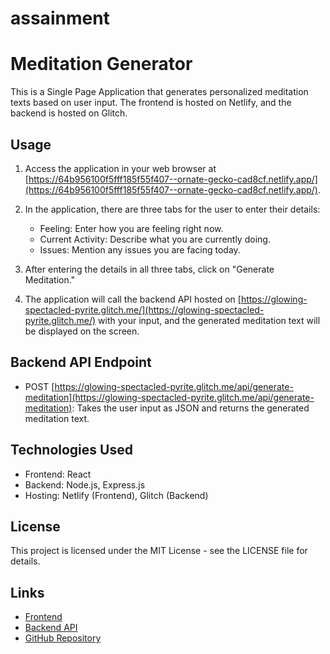 # assainment
# Meditation Generator

This is a Single Page Application that generates personalized meditation texts based on user input. The frontend is hosted on Netlify, and the backend is hosted on Glitch.

## Usage

1. Access the application in your web browser at [https://64b956100f5fff185f55f407--ornate-gecko-cad8cf.netlify.app/](https://64b956100f5fff185f55f407--ornate-gecko-cad8cf.netlify.app/).

2. In the application, there are three tabs for the user to enter their details:
   - Feeling: Enter how you are feeling right now.
   - Current Activity: Describe what you are currently doing.
   - Issues: Mention any issues you are facing today.

3. After entering the details in all three tabs, click on "Generate Meditation."

4. The application will call the backend API hosted on [https://glowing-spectacled-pyrite.glitch.me/](https://glowing-spectacled-pyrite.glitch.me/) with your input, and the generated meditation text will be displayed on the screen.

## Backend API Endpoint

- POST [https://glowing-spectacled-pyrite.glitch.me/api/generate-meditation](https://glowing-spectacled-pyrite.glitch.me/api/generate-meditation): Takes the user input as JSON and returns the generated meditation text.

## Technologies Used

- Frontend: React
- Backend: Node.js, Express.js
- Hosting: Netlify (Frontend), Glitch (Backend)

## License

This project is licensed under the MIT License - see the LICENSE file for details.

## Links

- [Frontend](https://64b956100f5fff185f55f407--ornate-gecko-cad8cf.netlify.app/)
- [Backend API](https://glowing-spectacled-pyrite.glitch.me/)
- [GitHub Repository](https://github.com/1Gireesh/assainment/)

